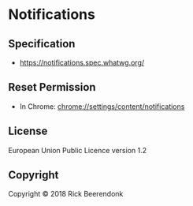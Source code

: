 # Notifications

## Specification

- https://notifications.spec.whatwg.org/

## Reset Permission

- In Chrome: [chrome://settings/content/notifications](chrome://settings/content/notifications)

## License

European Union Public Licence version 1.2

## Copyright

Copyright © 2018 Rick Beerendonk
